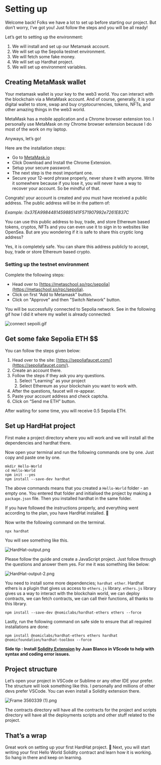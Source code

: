 ﻿# Setting up

Welcome back! Folks we have a lot to set up before starting our project. But don’t worry, I’ve got you! Just follow the steps and you will be all ready!

Let’s get to setting up the environment:

1. We will install and set up our Metamask account.
2. We will set up the Sepolia testnet environment.
3. We will fetch some fake money.
4. We will set up Hardhat project.
5. We will set up environment variables.

## Creating MetaMask wallet

Your metamask wallet is your key to the web3 world. You can interact with the blockchain via a MetaMask account. And of course, generally, it is your digital wallet to store, swap and buy cryptocurrencies, tokens, NFTs, and other amazing things in the web3 world.

MetaMask has a mobile application and a Chrome browser extension too. I personally use MetaMask on my Chrome browser extension because I do most of the work on my laptop.

Anyways, let’s go!

Here are the installation steps:

- Go to [MetaMask.io](https://metamask.io/)
- Click Download and Install the Chrome Extension.
- Setup your secure password.
- The next step is the most important one.
- Secure your 12-word phrase properly, never share it with anyone. Write it somewhere because if you lose it, you will never have a way to recover your account. So be mindful of that.

Congrats! your account is created and you must have received a public address. The public address will be in the pattern of:

_Example: 0x37EA9984481459885141F571907992e7261E837C_

You can use this public address to buy, trade, and store Ethereum based tokens, cryptos, NFTs and you can even use it to sign in to websites like OpenSea. But are you wondering if it is safe to share this cryptic long address?

Yes, it is completely safe. You can share this address publicly to accept, buy, trade or store Ethereum based crypto.

### Setting up the testnet environment

Complete the following steps:

- Head over to [https://metaschool.so/rpc/sepolia](https://metaschool.so/rpc/sepolia).
- Click on first “Add to Metamask” button.
- Click on "Approve" and then "Switch Network" button.

You will be successfully connected to Sepolia network. See in the following gif how I did it where my wallet is already connected:

![connect sepoili.gif](https://github.com/0xmetaschool/Learning-Projects/blob/main/assests_for_all/assets%20for%20Writing%20your%20first%20Hello%20World%20contract%20in%20Solidity/Setting%20up/connect-sepolia.gif?raw=true)

## Get some fake Sepolia ETH $$

You can follow the steps given below:

1. Head over to the site: [https://sepoliafaucet.com/](https://sepoliafaucet.com/).
2. Create an account there.
3. Follow the steps if they ask you any questions.
   1. Select “Learning” as your project
   2. Select Ethereum as your blockchain you want to work with.
4. After the questions, faucet will re-appear.
5. Paste your account address and check captcha.
6. Click on “Send me ETH” button.

After waiting for some time, you will receive 0.5 Sepolia ETH.

## Set up HardHat project

First make a project directory where you will work and we will install all the dependencies and hardhat there.

Now open your terminal and run the following commands one by one. Just copy and paste one by one.

```
mkdir Hello-World
cd Hello-World
npm init --yes
npm install --save-dev hardhat
```

The above commands means that you created a `Hello-World` folder - an empty one. You entered that folder and initialised the project by making a `package.json` file. Then you installed hardhat in the same folder.

If you have followed the instructions properly, and everything went according to the plan, you have HardHat installed. 🎉

Now write the following command on the terminal.

```
npx hardhat
```

You will see something like this.

![HardHat-output.png](https://github.com/0xmetaschool/Learning-Projects/blob/main/assests_for_all/assets%20for%20Writing%20your%20first%20Hello%20World%20contract%20in%20Solidity/Setting%20up/HardHat-output.png?raw=true)

Please follow the guide and create a JavaScript project. Just follow through the questions and answer them yes. For me it was something like below:

![HardHat-output-2.png](https://github.com/0xmetaschool/Learning-Projects/blob/main/assests_for_all/assets%20for%20Writing%20your%20first%20Hello%20World%20contract%20in%20Solidity/Setting%20up/hardhat-output-2.png?raw=true)

You need to install some more dependencies; `hardhat ether`. Hardhat ethers is a plugin that gives us access to `ethers.js` library. `ethers.js` library gives us a way to interact with the blockchain world, we can deploy contracts, we can fetch contracts, we can call their functions, all thanks to this library.

```
npm install --save-dev @nomiclabs/hardhat-ethers ethers --force
```

Lastly, run the following command on safe side to ensure that all required installations are done:

```
npm install @nomiclabs/hardhat-ethers ethers hardhat @nomicfoundation/hardhat-toolbox --force
```

**Side tip : Install [Solidity Extension](https://marketplace.visualstudio.com/items?itemName=JuanBlanco.solidity) by Juan Blanco in VScode to help with syntax and coding error issues.**

## Project structure

Let’s open your project in VSCode or Sublime or any other IDE your prefer. The structure will look something like this. I personally and millions of other devs prefer VSCode. You can even install a Solidity extension there.

![Frame 3560339 (1).png](<https://github.com/0xmetaschool/Learning-Projects/blob/main/assests_for_all/assets%20for%20Writing%20your%20first%20Hello%20World%20contract%20in%20Solidity/Setting%20up/Frame_3560339_(1).png?raw=true>)

The contracts directory will have all the contracts for the project and scripts directory will have all the deployments scripts and other stuff related to the project.

## That’s a wrap

Great work on setting up your first HardHat project. 🎊 Next, you will start writing your first Hello World Solidity contract and learn how it is working. So hang in there and keep on learning.
